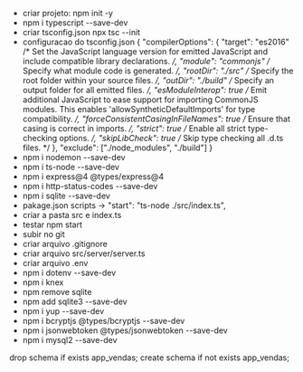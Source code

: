 - criar projeto:      npm init -y
- npm i typescript --save-dev
- criar tsconfig.json npx tsc --init
- configuracao do tsconfig.json
    {
    "compilerOptions": {
        "target": "es2016" /* Set the JavaScript language version for emitted JavaScript and include compatible library declarations. */,
        "module": "commonjs" /* Specify what module code is generated. */,
        "rootDir": "./src" /* Specify the root folder within your source files. */,
        "outDir": "./build" /* Specify an output folder for all emitted files. */,
        "esModuleInterop": true /* Emit additional JavaScript to ease support for importing CommonJS modules. This enables 'allowSyntheticDefaultImports' for type compatibility. */,
        "forceConsistentCasingInFileNames": true /* Ensure that casing is correct in imports. */,
        "strict": true /* Enable all strict type-checking options. */,
        "skipLibCheck": true /* Skip type checking all .d.ts files. */
    },
    "exclude": ["./node_modules", "./build"]
    }
- npm i nodemon --save-dev
- npm i ts-node --save-dev
- npm i express@4  @types/express@4
- npm i http-status-codes --save-dev
- npm i sqlite --save-dev
- pakage.json scripts -> "start": "ts-node ./src/index.ts",
- criar a pasta src e index.ts
- testar npm start
- subir no git
- criar arquivo .gitignore
- criar arquivo src/server/server.ts
- criar arquivo .env
- npm i dotenv --save-dev
- npm i knex
- npm remove sqlite
- npm add sqlite3 --save-dev
- npm i yup --save-dev
- npm i bcryptjs @types/bcryptjs --save-dev
- npm i jsonwebtoken @types/jsonwebtoken --save-dev
- npm i mysql2 --save-dev

drop schema if exists app_vendas;
create schema if not exists app_vendas;